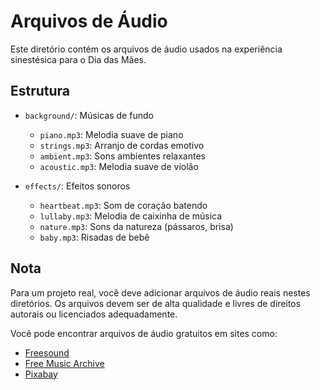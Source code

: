 # Arquivos de Áudio

Este diretório contém os arquivos de áudio usados na experiência sinestésica para o Dia das Mães.

## Estrutura

- `background/`: Músicas de fundo
  - `piano.mp3`: Melodia suave de piano
  - `strings.mp3`: Arranjo de cordas emotivo
  - `ambient.mp3`: Sons ambientes relaxantes
  - `acoustic.mp3`: Melodia suave de violão

- `effects/`: Efeitos sonoros
  - `heartbeat.mp3`: Som de coração batendo
  - `lullaby.mp3`: Melodia de caixinha de música
  - `nature.mp3`: Sons da natureza (pássaros, brisa)
  - `baby.mp3`: Risadas de bebê

## Nota

Para um projeto real, você deve adicionar arquivos de áudio reais nestes diretórios. 
Os arquivos devem ser de alta qualidade e livres de direitos autorais ou licenciados adequadamente.

Você pode encontrar arquivos de áudio gratuitos em sites como:
- [Freesound](https://freesound.org/)
- [Free Music Archive](https://freemusicarchive.org/)
- [Pixabay](https://pixabay.com/music/)
